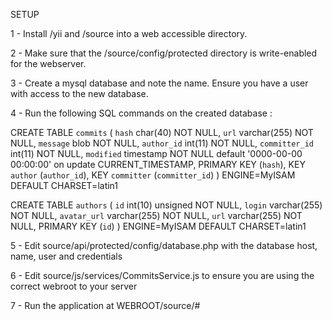SETUP

1 - Install /yii and /source into a web accessible directory.

2 - Make sure that the /source/config/protected directory is write-enabled for the webserver.

3 - Create a mysql database and note the name.  Ensure you have a user with access to the new database.

4 - Run the following SQL commands on the created database :

CREATE TABLE `commits` (
  `hash` char(40) NOT NULL,
  `url` varchar(255) NOT NULL,
  `message` blob NOT NULL,
  `author_id` int(11) NOT NULL,
  `committer_id` int(11) NOT NULL,
  `modified` timestamp NOT NULL default '0000-00-00 00:00:00' on update CURRENT_TIMESTAMP,
  PRIMARY KEY  (`hash`),
  KEY `author` (`author_id`),
  KEY `committer` (`committer_id`)
) ENGINE=MyISAM DEFAULT CHARSET=latin1

CREATE TABLE `authors` (
  `id` int(10) unsigned NOT NULL,
  `login` varchar(255) NOT NULL,
  `avatar_url` varchar(255) NOT NULL,
  `url` varchar(255) NOT NULL,
  PRIMARY KEY  (`id`)
) ENGINE=MyISAM DEFAULT CHARSET=latin1

5 - Edit source/api/protected/config/database.php with the database host, name, user and credentials

6 - Edit source/js/services/CommitsService.js to ensure you are using the correct webroot to your server

7 - Run the application at WEBROOT/source/#

